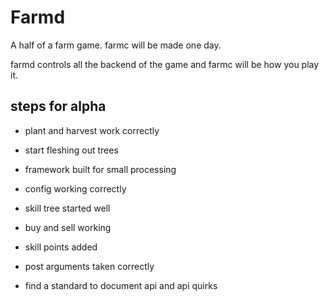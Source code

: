 # Farmd

A half of a farm game. farmc will be made one day.

farmd controls all the backend of the game and farmc will be how you play it.

## steps for alpha

* plant and harvest work correctly

* start fleshing out trees

* framework built for small processing

* config working correctly

* skill tree started well

* buy and sell working

* skill points added

* post arguments taken correctly

* find a standard to document api and api quirks
